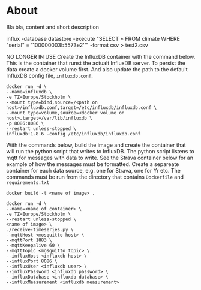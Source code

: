 # About
Bla bla, content and short description

influx -database datastore -execute "SELECT * FROM climate WHERE "serial" = '100000003b5573e2''" -format csv > test2.csv

NO LONGER IN USE
Create the InfluxDB container with the command below. This is the container that runst the actualt InfluxDB server. To persist the data create a docker volume first. And also update the path to the default InfluxDB config file, `influxdb.conf`.
```
docker run -d \  
--name=influxdb \  
-e TZ=Europe/Stockholm \  
--mount type=bind,source=/<path on host>/influxdb.conf,target=/etc/influxdb/influxdb.conf \  
--mount type=volume,source=<docker volume on host>,target=/var/lib/influxdb \  
-p 8086:8086 \  
--restart unless-stopped \  
influxdb:1.8.6 -config /etc/influxdb/influxdb.conf
```
With the commands below, build the image and create the container that will run the python script that writes to InfluxDB. The python script listens to mqtt for messages with data to write. See the Strava container below for an example of how the messages must be formatted. Create a separeate container for each data source, e.g. one for Strava, one for Yr etc. The commands must be run from the directory that contains `Dockerfile` and `requirements.txt`  

`docker build -t <name of image> .`

```
docker run -d \  
--name=<name of container> \  
-e TZ=Europe/Stockholm \  
--restart unless-stopped \  
<name of image> \  
./receive-timeseries.py \  
--mqttHost <mosquitto host> \  
--mqttPort 1883 \  
--mqttKeepalive 60 \  
--mqttTopic <mosquitto topic> \  
--influxHost <influxdb host> \  
--influxPort 8086 \  
--influxUser <influxdb user> \  
--influxPassword <influxdb password> \  
--influxDatabase <influxdb database> \  
--influxMeasurement <influxdb measurement>
```
